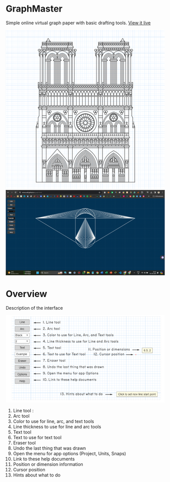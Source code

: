 # GraphMaster
Simple online virtual graph paper with basic drafting tools. [View it live](https://miracurall.github.io/)

![screenshot](png/hero.png)
![screenshot](png/Screenshot.png)

# Overview
Description of the interface

![screenshot](png/interface.png)


1. Line tool : 
2. Arc tool
3. Color to use for line, arc, and text tools
4. Line thickness to use for line and arc tools
5. Text tool
6. Text to use for text tool
7. Eraser tool
8. Undo the last thing that was drawn
9. Open the menu for app options (Project, Units, Snaps)
10. Link to these help documents
11. Position or dimension information
12. Cursor position
13. Hints about what to do
